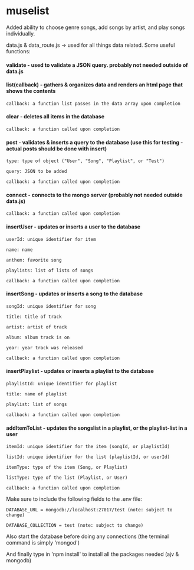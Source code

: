 # muselist
Added ability to choose genre songs, add songs by artist, and play songs individually. 


data.js & data_route.js -> used for all things data related. Some useful functions:

  #### validate - used to validate a JSON query. probably not needed outside of data.js
  
  
  #### list(callback) - gathers & organizes data and renders an html page that shows the contents
  
    callback: a function list passes in the data array upon completion
    
    
  #### clear - deletes all items in the database
  
    callback: a function called upon completion
    
    
  #### post - validates & inserts a query to the database (use this for testing - actual posts should be done with insert)
  
    type: type of object ("User", "Song", "Playlist", or "Test")
    
    query: JSON to be added
    
    callback: a function called upon completion
    
    
 #### connect - connects to the mongo server (probably not needed outside data.js)
  
    callback: a function called upon completion
    
    
  #### insertUser - updates or inserts a user to the database
  
    userId: unique identifier for item
    
    name: name
    
    anthem: favorite song
    
    playlists: list of lists of songs
    
    callback: a function called upon completion
    
    
  #### insertSong - updates or inserts a song to the database
  
    songId: unique identifier for song
    
    title: title of track
    
    artist: artist of track
    
    album: album track is on
    
    year: year track was released
    
    callback: a function called upon completion
    
    
  #### insertPlaylist - updates or inserts a playlist to the database
    playlistId: unique identifier for playlist
    
    title: name of playlist
    
    playlist: list of songs
    
    callback: a function called upon completion
  
  
  #### addItemToList - updates the songslist in a playlist, or the playlist-list in a user
    itemId: unique identifier for the item (songId, or playlistId)

    listId: unique identifier for the list (playlistId, or userId)

    itemType: type of the item (Song, or Playlist)

    listType: type of the list (Playlist, or User)

    callback: a function called upon completion
  
  
  
  Make sure to include the following fields to the .env file:

    DATABASE_URL = mongodb://localhost:27017/test (note: subject to change)

    DATABASE_COLLECTION = test (note: subject to change)

  
  Also start the database before doing any connections (the terminal command is simply 'mongod')
  
  And finally type in 'npm install' to install all the packages needed (ajv & mongodb)
